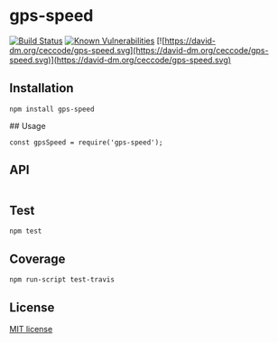 # gps-speed

[![Build Status](https://travis-ci.org/ceccode/gps-speed.svg?branch=master)](https://travis-ci.org/ceccode/gps-speed)
[![Known Vulnerabilities](https://snyk.io/test/github/ceccode/gps-speed/badge.svg)](https://snyk.io/test/github/ceccode/gps-speed)
[![https://david-dm.org/ceccode/gps-speed.svg](https://david-dm.org/ceccode/gps-speed.svg)](https://david-dm.org/ceccode/gps-speed.svg)


## Installation

```
npm install gps-speed
```

## Usage

```
const gpsSpeed = require('gps-speed');
```

## API

```

```

## Test

```
npm test
```

## Coverage

```
npm run-script test-travis
```


## License

[MIT license](LICENSE)